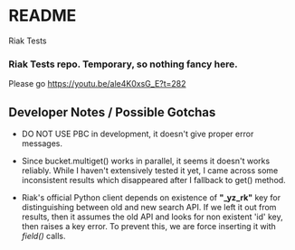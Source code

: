 # README #

Riak Tests 

### Riak Tests repo. Temporary, so nothing fancy here.  ###

Please go
https://youtu.be/ale4K0xsG_E?t=282



## Developer Notes / Possible Gotchas ##

* DO NOT USE PBC in development, it doesn't give proper error messages.

* Since bucket.multiget() works in parallel, it seems it doesn't works reliably. 
    While I haven't extensively tested it yet, I came across some inconsistent results which disappeared after I fallback to get() method.

* Riak's  official Python client depends on existence of **"_yz_rk"** key for distinguishing between old and new search API. 
If we left it out from results, then it assumes the old API and looks for non existent 'id' key, then raises a key error.
To prevent this, we are force inserting it with *field()* calls.

